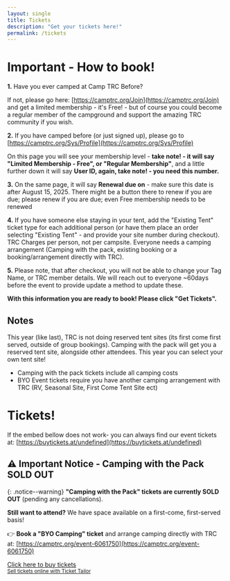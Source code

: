 ```yaml
---
layout: single
title: Tickets
description: "Get your tickets here!"
permalink: /tickets
---
```


# Important - How to book!

**1.** Have you ever camped at Camp TRC Before?

If not, please go here: [https://camptrc.org/Join](https://camptrc.org/Join) and get a limited membership - it's Free! - but of course you could become a regular member of the campground and support the amazing TRC community if you wish.

**2.** If you have camped before (or just signed up), please go to [https://camptrc.org/Sys/Profile](https://camptrc.org/Sys/Profile)

On this page you will see your membership level - **take note! - it will say "Limited Membership - Free", or "Regular Membership"**, and a little further down it will say **User ID, again, take note! - you need this number.**

**3.** On the same page,  it will say **Renewal due on** - make sure this date is after August 15, 2025. There might be a button there to renew if you are due; please renew if you are due; even Free membership needs to be renewed

**4.** If you have someone else staying in your tent, add the "Existing Tent" ticket type for each additional person (or have them place an order selecting "Existing Tent" - and provide your site number during checkout). TRC Charges per person, not per campsite. Everyone needs a camping arrangement (Camping with the pack, existing booking or a booking/arrangement directly with TRC).

**5.** Please note, that after checkout, you will not be able to change your Tag Name, or TRC member details. We will reach out to everyone ~60days before the event to provide update a method to update these.

**With this information you are ready to book! Please click "Get Tickets".**


## Notes
This year (like last), TRC is not doing reserved tent sites (its first come first served, outside of group bookings). Camping with the pack will get you a reserved tent site, alongside other attendees. This year you can select your own tent site!

- Camping with the pack tickets include all camping costs
- BYO Event tickets require you have another camping arrangement with TRC (RV, Seasonal Site, First Come Tent Site ect)


# Tickets!

If the embed bellow does not work- you can always find our event tickets at: [https://buytickets.at/undefined](https://buytickets.at/undefined)

## ⚠️ Important Notice - Camping with the Pack SOLD OUT

{: .notice--warning}
**"Camping with the Pack" tickets are currently SOLD OUT** (pending any cancellations). 

**Still want to attend?** We have space available on a first-come, first-served basis! 

👉 **Book a "BYO Camping" ticket** and arrange camping directly with TRC at: [https://camptrc.org/event-6061750](https://camptrc.org/event-6061750)

<!-- Ticket Tailor Widget. Paste this into your website where you want the widget to appear. Do not change the code or the widget may not work properly. -->
<div class="tt-widget"><div class="tt-widget-fallback"><p><a href="https://www.tickettailor.com/checkout/new-session/id/5521543/chk/2dc2/" target="_blank">Click here to buy tickets</a><br /><small><a href="https://www.tickettailor.com?rf=wdg_233975" class="tt-widget-powered">Sell tickets online with Ticket Tailor</a></small></p></div><script src="https://cdn.tickettailor.com/js/widgets/min/widget.js" data-url="https://www.tickettailor.com/checkout/new-session/id/5521543/chk/2dc2/" data-type="inline" data-inline-minimal="true" data-inline-show-logo="false" data-inline-bg-fill="false" data-inline-inherit-ref-from-url-param="" data-inline-ref=""></script></div><!-- End of Ticket Tailor Widget -->

